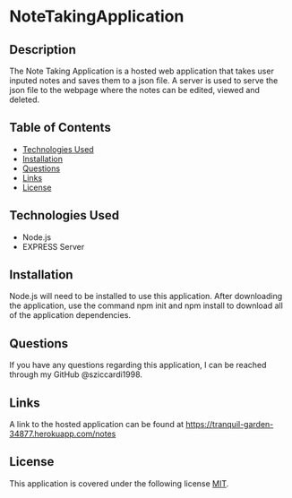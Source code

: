 # NoteTakingApplication

## Description

The Note Taking Application is a hosted web application that takes user inputed notes and saves them to a json file. A server is used to serve the json file to the webpage where the notes can be edited, viewed and deleted.

## Table of Contents

  - [Technologies Used](#technologies-used)
  - [Installation](#installation)
  - [Questions](#questions)
  - [Links](#links)
  - [License](#license)


## Technologies Used

* Node.js
* EXPRESS Server


## Installation

Node.js will need to be installed to use this application. After downloading the application, use the command npm init and npm install to download all of the application dependencies.


## Questions

If you have any questions regarding this application, I can be reached through my GitHub @sziccardi1998.


## Links

A link to the hosted application can be found at https://tranquil-garden-34877.herokuapp.com/notes 

## License

This application is covered under the following license [MIT](./LICENSE).